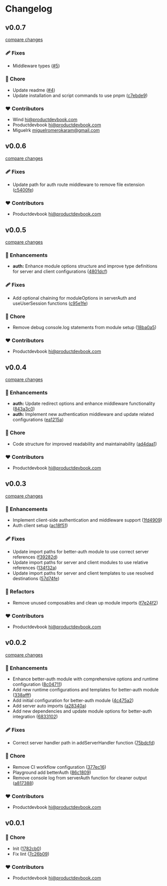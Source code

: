 # Changelog


## v0.0.7

[compare changes](https://github.com/productdevbook/better-auth-nuxt/compare/v0.0.6...v0.0.7)

### 🩹 Fixes

- Middleware types ([#5](https://github.com/productdevbook/better-auth-nuxt/pull/5))

### 🏡 Chore

- Update readme ([#4](https://github.com/productdevbook/better-auth-nuxt/pull/4))
- Update installation and script commands to use pnpm ([c7ebde9](https://github.com/productdevbook/better-auth-nuxt/commit/c7ebde9))

### ❤️ Contributors

- Wind <hi@productdevbook.com>
- Productdevbook <hi@productdevbook.com>
- Miguelrk <miguelromerokaram@gmail.com>

## v0.0.6

[compare changes](https://github.com/productdevbook/better-auth-nuxt/compare/v0.0.5...v0.0.6)

### 🩹 Fixes

- Update path for auth route middleware to remove file extension ([c5400fe](https://github.com/productdevbook/better-auth-nuxt/commit/c5400fe))

### ❤️ Contributors

- Productdevbook <hi@productdevbook.com>

## v0.0.5

[compare changes](https://github.com/productdevbook/better-auth-nuxt/compare/v0.0.4...v0.0.5)

### 🚀 Enhancements

- **auth:** Enhance module options structure and improve type definitions for server and client configurations ([4801dcf](https://github.com/productdevbook/better-auth-nuxt/commit/4801dcf))

### 🩹 Fixes

- Add optional chaining for moduleOptions in serverAuth and useUserSession functions ([c95e1fe](https://github.com/productdevbook/better-auth-nuxt/commit/c95e1fe))

### 🏡 Chore

- Remove debug console.log statements from module setup ([18ba0a5](https://github.com/productdevbook/better-auth-nuxt/commit/18ba0a5))

### ❤️ Contributors

- Productdevbook <hi@productdevbook.com>

## v0.0.4

[compare changes](https://github.com/productdevbook/better-auth-nuxt/compare/v0.0.3...v0.0.4)

### 🚀 Enhancements

- **auth:** Update redirect options and enhance middleware functionality ([843a3c0](https://github.com/productdevbook/better-auth-nuxt/commit/843a3c0))
- **auth:** Implement new authentication middleware and update related configurations ([ea1215a](https://github.com/productdevbook/better-auth-nuxt/commit/ea1215a))

### 🏡 Chore

- Code structure for improved readability and maintainability ([ad4daa1](https://github.com/productdevbook/better-auth-nuxt/commit/ad4daa1))

### ❤️ Contributors

- Productdevbook <hi@productdevbook.com>

## v0.0.3

[compare changes](https://github.com/productdevbook/better-auth-nuxt/compare/v0.0.2...v0.0.3)

### 🚀 Enhancements

- Implement client-side authentication and middleware support ([1fd4909](https://github.com/productdevbook/better-auth-nuxt/commit/1fd4909))
- Auth client setup ([ac18f51](https://github.com/productdevbook/better-auth-nuxt/commit/ac18f51))

### 🩹 Fixes

- Update import paths for better-auth module to use correct server references ([f39282d](https://github.com/productdevbook/better-auth-nuxt/commit/f39282d))
- Update import paths for server and client modules to use relative references ([134f32a](https://github.com/productdevbook/better-auth-nuxt/commit/134f32a))
- Update import paths for server and client templates to use resolved destinations ([57d74fe](https://github.com/productdevbook/better-auth-nuxt/commit/57d74fe))

### 💅 Refactors

- Remove unused composables and clean up module imports ([f7e24f2](https://github.com/productdevbook/better-auth-nuxt/commit/f7e24f2))

### ❤️ Contributors

- Productdevbook <hi@productdevbook.com>

## v0.0.2

[compare changes](https://github.com/productdevbook/better-auth-nuxt/compare/v0.0.1...v0.0.2)

### 🚀 Enhancements

- Enhance better-auth module with comprehensive options and runtime configuration ([8c04711](https://github.com/productdevbook/better-auth-nuxt/commit/8c04711))
- Add new runtime configurations and templates for better-auth module ([338afff](https://github.com/productdevbook/better-auth-nuxt/commit/338afff))
- Add initial configuration for better-auth module ([4c475a2](https://github.com/productdevbook/better-auth-nuxt/commit/4c475a2))
- Add server auto imports ([a28340a](https://github.com/productdevbook/better-auth-nuxt/commit/a28340a))
- Add new dependencies and update module options for better-auth integration ([6833102](https://github.com/productdevbook/better-auth-nuxt/commit/6833102))

### 🩹 Fixes

- Correct server handler path in addServerHandler function ([75bdcfd](https://github.com/productdevbook/better-auth-nuxt/commit/75bdcfd))

### 🏡 Chore

- Remove CI workflow configuration ([377ec16](https://github.com/productdevbook/better-auth-nuxt/commit/377ec16))
- Playground add betterAuth ([86c1809](https://github.com/productdevbook/better-auth-nuxt/commit/86c1809))
- Remove console log from serverAuth function for cleaner output ([a817388](https://github.com/productdevbook/better-auth-nuxt/commit/a817388))

### ❤️ Contributors

- Productdevbook <hi@productdevbook.com>

## v0.0.1


### 🏡 Chore

- Init ([1782cb0](https://github.com/productdevbook/better-auth-nuxt/commit/1782cb0))
- Fix lint ([7c26b09](https://github.com/productdevbook/better-auth-nuxt/commit/7c26b09))

### ❤️ Contributors

- Productdevbook <hi@productdevbook.com>


